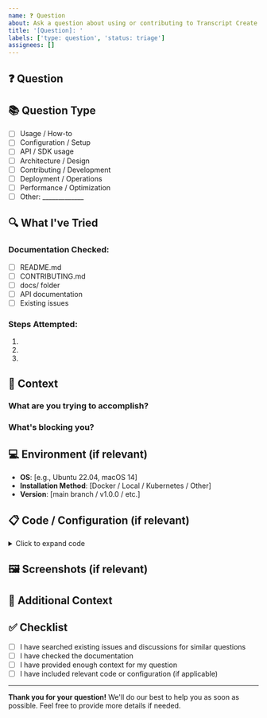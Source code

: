 ```yaml
---
name: ❓ Question
about: Ask a question about using or contributing to Transcript Create
title: '[Question]: '
labels: ['type: question', 'status: triage']
assignees: []
---
```


## ❓ Question

<!-- Ask your question clearly and concisely -->

## 📚 Question Type

<!-- Check the type that best describes your question -->

- [ ] Usage / How-to
- [ ] Configuration / Setup
- [ ] API / SDK usage
- [ ] Architecture / Design
- [ ] Contributing / Development
- [ ] Deployment / Operations
- [ ] Performance / Optimization
- [ ] Other: _____________

## 🔍 What I've Tried

<!-- Please describe what you've already tried or researched -->

### Documentation Checked:
- [ ] README.md
- [ ] CONTRIBUTING.md
- [ ] docs/ folder
- [ ] API documentation
- [ ] Existing issues

### Steps Attempted:
1. 
2. 
3. 

## 🎯 Context

<!-- Provide context to help us understand your situation -->

### What are you trying to accomplish?

<!-- Describe your goal or use case -->

### What's blocking you?

<!-- What specific part are you stuck on? -->

## 💻 Environment (if relevant)

<!-- Complete if your question is environment-specific -->

- **OS**: [e.g., Ubuntu 22.04, macOS 14]
- **Installation Method**: [Docker / Local / Kubernetes / Other]
- **Version**: [main branch / v1.0.0 / etc.]

## 📋 Code / Configuration (if relevant)

<!-- Share relevant code snippets or configuration -->

<details>
<summary>Click to expand code</summary>

```python
# Paste your code here
```

</details>

## 🖼️ Screenshots (if relevant)

<!-- Add screenshots to help explain your question -->

## 📝 Additional Context

<!-- Any other information that might be helpful -->

## ✅ Checklist

- [ ] I have searched existing issues and discussions for similar questions
- [ ] I have checked the documentation
- [ ] I have provided enough context for my question
- [ ] I have included relevant code or configuration (if applicable)

---

**Thank you for your question!** We'll do our best to help you as soon as possible. Feel free to provide more details if needed.
